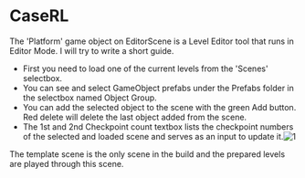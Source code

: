 # CaseRL

The 'Platform' game object on EditorScene is a Level Editor tool that runs in Editor Mode. I will try to write a short guide.
- First you need to load one of the current levels from the 'Scenes' selectbox.
- You can see and select GameObject prefabs under the Prefabs folder in the selectbox named Object Group.
- You can add the selected object to the scene with the green Add button. Red delete will delete the last object added from the scene.
- The 1st and 2nd Checkpoint count textbox lists the checkpoint numbers of the selected and loaded scene and serves as an input to update it.![1](https://user-images.githubusercontent.com/47754244/231313352-68119d5b-b3ec-4b96-b0be-9275bfc4c248.JPG)

The template scene is the only scene in the build and the prepared levels are played through this scene.
